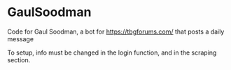 # GaulSoodman
Code for Gaul Soodman, a bot for https://tbgforums.com/ that posts a daily message

To setup, info must be changed in the login function, and in the scraping section.
